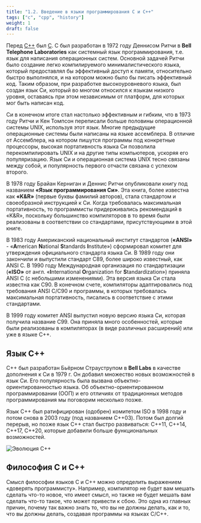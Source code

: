 ```yaml
---
title: "1.2. Введение в языки программирования C и C++"
tags: ["с", "cpp", "history"]
weight: 1
draft: false
---
```


Перед [C++] был [C]. C был разработан в 1972 году Деннисом Ритчи в __Bell Telephone Laboratories__ как системный язык программирования, т.е. язык для написания операционных систем. Основной задачей Ритчи было создание легко компилируемого минималистического языка, который предоставлял бы эффективный доступ к памяти, относительно быстро выполнялся, и на котором можно было бы писать эффективный код. Таким образом, при разработке высокоуровневого языка, был создан язык Си, который во многом относился к языкам низкого уровня, оставаясь при этом независимым от платформ, для которых мог быть написан код.

Cи в конечном итоге стал настолько эффективным и гибким, что в 1973 году Ритчи и Кен Томпсон переписали больше половины операционной системы UNIX, используя этот язык. Многие предыдущие операционные системы были написаны на языке ассемблера. В отличие от Ассемблера, на котором пишутся программы под конкретные процессоры, высокая портативность языка Cи позволила перекомпилировать UNIX и на другие типы компьютеров, ускоряя его популяризацию. Язык Cи и операционная система UNIX тесно связаны между собой, и популярность первого отчасти связана с успехом второго.

В 1978 году Брайан Керниган и Деннис Ритчи опубликовали книгу под названием **«Язык программирования Cи»**. Эта книга, более известна как **«K&R»** (первые буквы фамилий авторов), стала стандартом и своеобразной инструкцией к Си. Когда требовалась максимальная портативность, то программисты придерживались рекомендаций в «K&R», поскольку большинство компиляторов в то время были реализованы в соответствии со стандартами, присутствующими в этой книге.

В 1983 году Американский национальный институт стандартов (**«ANSI»** - «**A**merican **N**ational **S**tandards **I**nstitute») сформировал комитет для утверждения официального стандарта языка Cи. В 1989 году они закончили и выпустили стандарт C89, более широко известный, как ANSI C. В 1990 году Международная организация по стандартизации (**«ISO»** от англ. «**I**nternational **O**rganization for **S**tandardization») приняла ANSI C (с небольшими изменениями). Эта версия языка Cи стала известна как C90. В конечном счете, компиляторы адаптировались под требования ANSI C/C90 и программы, в которых требовалась максимальная портативность, писались в соответствие с этими стандартами.

В 1999 году комитет ANSI выпустил новую версию языка Cи, которая получила название C99. Она приняла много особенностей, которые были реализованы в компиляторах (в виде различных расширений) или уже в языке C++.

## Язык C++
C++ был разработан Бьёрном Страуструпом в __Bell Labs__ в качестве дополнения к Cи в 1979 г. Он добавил множество новых возможностей в язык Си. Его популярность была вызвана объектно-ориентированностью языка. Об объектно-ориентированном программировании (ООП) и его отличиях от традиционных методов программирования мы поговорим несколько позже.

Язык C++ был ратифицирован (одобрен) комитетом ISO в 1998 году и потом снова в 2003 году (под названием C++03). Потом был долгий перерыв, но позже язык C++ стал быстро развиваться: C++11, C++14, C++17, С++20, которые добавили больше функциональных возможностей.

![Эволюция C++](https://qph.fs.quoracdn.net/main-qimg-4c09c520819bac2ebfdf321fed01c259.webp)

## Философия С и С++

Смысл философии языков С и C++ можно определить выражением «доверять программисту». Например, компилятор не будет вам мешать сделать что-то новое, что имеет смысл, но также не будет мешать вам сделать что-то такое, что может привести к сбою. Это одна из главных причин, почему так важно знать то, что вы не должны делать, как и то, что вы должны делать, создавая программы на языках С/С++.



[C]: <https://en.wikipedia.org/wiki/C_(programming_language)>
[C++]: <https://en.wikipedia.org/wiki/C++>